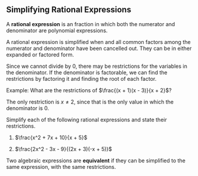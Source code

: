 Simplifying Rational Expressions
-------


A **rational expression** is an fraction in which both the numerator and denominator are polynomial expressions.

A rational expression is simplified when and all common factors among the numerator and denominator have been cancelled out. They can be in either expanded or factored form.

Since we cannot divide by 0, there may be restrictions for the variables in the denominator. If the denominator is factorable, we can find the restrictions by factoring it and finding the root of each factor. 

Example: What are the restrictions of $\frac{(x + 1)(x - 3)}{x + 2}$?

The only restriction is $x \ne 2$, since that is the only value in which the denominator is 0.


Simplify each of the following rational expressions and state their restrictions.

1. $\frac{x^2 + 7x + 10}{x + 5}$

2. $\frac{2x^2 - 3x - 9}{(2x + 3)(-x + 5)}$

Two algebraic expressions are **equivalent** if they can be simplified to the same expression, with the same restrictions.